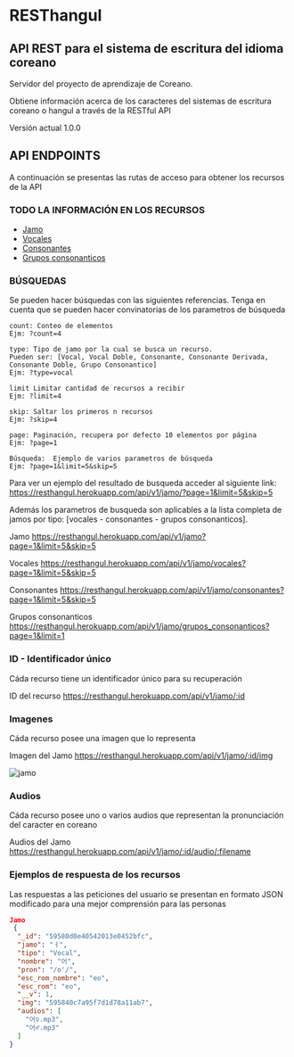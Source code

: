 # RESThangul
## API REST para el sistema de escritura del idioma coreano

Servidor del proyecto de aprendizaje de Coreano.

Obtiene información acerca de los caracteres del sistemas de escritura coreano o hangul a través de la RESTful API

Versión actual 1.0.0

## API ENDPOINTS
A continuación se presentas las rutas de acceso para obtener los recursos de la API

### TODO LA INFORMACIÓN EN LOS RECURSOS

- [Jamo](https://resthangul.herokuapp.com/api/v1/jamo)
- [Vocales](https://resthangul.herokuapp.com/api/v1/jamo/vocales)
- [Consonantes](https://resthangul.herokuapp.com/api/v1/jamo/consonantes)
- [Grupos consonanticos](https://resthangul.herokuapp.com/api/v1/grupos_consonanticos)

### BÚSQUEDAS
Se pueden hacer búsquedas con las siguientes referencias. Tenga en cuenta que se pueden hacer convinatorias de los parametros de búsqueda
```
count: Conteo de elementos
Ejm: ?count=4
```
```
type: Tipo de jamo por la cual se busca un recurso. 
Pueden ser: [Vocal, Vocal Doble, Consonante, Consonante Derivada, Consonante Doble, Grupo Consonantico]
Ejm: ?type=vocal
```
```
limit Limitar cantidad de recursos a recibir
Ejm: ?limit=4
```
```
skip: Saltar los primeros n recursos
Ejm: ?skip=4
```
```
page: Paginación, recupera por defecto 10 elementos por página
Ejm: ?page=1
```
```
Búsqueda:  Ejemplo de varios parametros de búsqueda
Ejm: ?page=1&limit=5&skip=5
```
Para ver un ejemplo del resultado de busqueda acceder al siguiente link: https://resthangul.herokuapp.com/api/v1/jamo/?page=1&limit=5&skip=5

Además los parametros de busqueda son aplicables a la lista completa de jamos por tipo: [vocales - consonantes - grupos consonanticos].

Jamo https://resthangul.herokuapp.com/api/v1/jamo?page=1&limit=5&skip=5

Vocales https://resthangul.herokuapp.com/api/v1/jamo/vocales?page=1&limit=5&skip=5

Consonantes https://resthangul.herokuapp.com/api/v1/jamo/consonantes?page=1&limit=5&skip=5

Grupos consonanticos https://resthangul.herokuapp.com/api/v1/jamo/grupos_consonanticos?page=1&limit=1

### ID - Identificador único
Cáda recurso tiene un identificador único para su recuperación

ID del recurso https://resthangul.herokuapp.com/api/v1/jamo/:id


### Imagenes
Cáda recurso posee una imagen que lo representa

Imagen del Jamo https://resthangul.herokuapp.com/api/v1/jamo/:id/img

![jamo](./data/imagenes/아.svg "Jamo 아")

### Audios
Cáda recurso posee uno o varios audios que representan la pronunciación del caracter en coreano

Audios del Jamo https://resthangul.herokuapp.com/api/v1/jamo/:id/audio/:filename

### Ejemplos de respuesta de los recursos
Las respuestas a las peticiones del usuario se presentan en formato JSON modificado para una mejor comprensión para las personas
```JSON
Jamo
 {
  "_id": "59580d0e40542013e0452bfc",
  "jamo": "ㅓ",
  "tipo": "Vocal",
  "nombre": "어",
  "pron": "/o'/",
  "esc_rom_nombre": "eo",
  "esc_rom": "eo",
  "__v": 1,
  "img": "595840c7a95f7d1d78a11ab7",
  "audios": [
    "어♀.mp3",
    "어♂.mp3"
  ]
}
```
